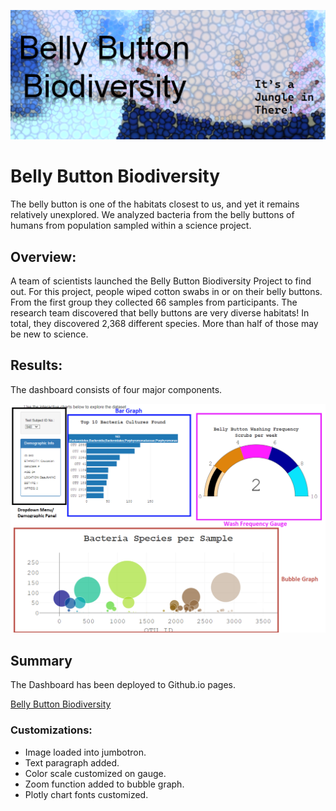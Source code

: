 ![](static/images/bellybutton.png)  

# Belly Button Biodiversity
The belly button is one of the habitats closest to us, and yet it remains relatively unexplored. We analyzed bacteria from the belly buttons of humans from population sampled within a science project.
## Overview:

A team of scientists launched the Belly Button Biodiversity Project to find out. For this project, people wiped cotton swabs in or on their belly buttons. From the first group they collected 66 samples from participants. The research team discovered that belly buttons are very diverse habitats! In total, they discovered 2,368 different species. More than half of those may be new to science.

## Results:
The dashboard consists of four major components.

![](Resources/BB.png)  

## Summary
The Dashboard has been deployed to Github.io pages.

[Belly Button Biodiversity](https://rafajos20.github.io/Belly_Button_Biodiversity/)

### Customizations:
* Image loaded into jumbotron.
* Text paragraph added.
* Color scale customized on gauge.
* Zoom function added to bubble graph.
* Plotly chart fonts customized.

